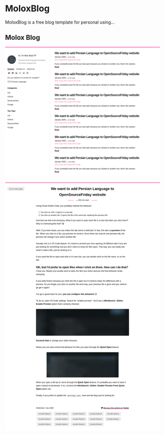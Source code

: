 # MoloxBlog

MoloxBlog is a free blog template for personal using...

## Molox Blog

![Molox Blog - screenshot1.png](screenshot1.png)

![Molox Blog - screenshot2.png](screenshot2.png)

